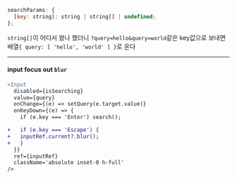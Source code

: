```jsx
searchParams: {
  [key: string]: string | string[] | undefined;
};
```
`string[]`이 어디서 왔나 했더니 `?query=hello&query=world`같은 key값으로 보내면 배열`{ query: [ 'hello', 'world' ] }`로 온다

<hr/>

#### input focus out `blur`

```diff
<Input
  disabled={isSearching}
  value={query}
  onChange={(e) => setQuery(e.target.value)}
  onKeyDown={(e) => {
    if (e.key === 'Enter') search();

+   if (e.key === 'Escape') {
+   inputRef.current?.blur();
+   }
  }}
  ref={inputRef}
  className='absolute inset-0 h-full'
/>
```